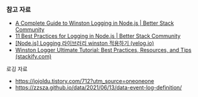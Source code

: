 ### 참고 자료 
- [A Complete Guide to Winston Logging in Node.js | Better Stack Community](https://betterstack.com/community/guides/logging/how-to-install-setup-and-use-winston-and-morgan-to-log-node-js-applications/)
- [11 Best Practices for Logging in Node.js | Better Stack Community](https://betterstack.com/community/guides/logging/nodejs-logging-best-practices/)
- [[Node.js] Logging 라이브러리 winston 적용하기 (velog.io)](https://velog.io/@ash/Node.js-%EC%84%9C%EB%B2%84%EC%97%90-logging-%EB%9D%BC%EC%9D%B4%EB%B8%8C%EB%9F%AC%EB%A6%AC-winston-%EC%A0%81%EC%9A%A9%ED%95%98%EA%B8%B0)
- [Winston Logger Ultimate Tutorial: Best Practices, Resources, and Tips (stackify.com)](https://stackify.com/winston-logging-tutorial/#wpautbox_latest-post)

로깅 자료
- https://jojoldu.tistory.com/712?utm_source=oneoneone
- https://zzsza.github.io/data/2021/06/13/data-event-log-definition/